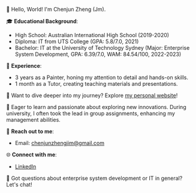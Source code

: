 👋 Hello, World! I'm Chenjun Zheng (Jm).

🎓 **Educational Background**:
- High School: Australian International High School (2019-2020)
- Diploma: IT from UTS College (GPA: 5.8/7.0, 2021)
- Bachelor: IT at the University of Technology Sydney (Major: Enterprise System Development, GPA: 6.39/7.0, WAM: 84.54/100, 2022-2023)

🔧 **Experience**:
- 3 years as a Painter, honing my attention to detail and hands-on skills.
- 1 month as a Tutor, creating teaching materials and presentations.

🌟 Want to dive deeper into my journey? Explore [my personal website](https://iloveprogramm.github.io/)!


🌟 Eager to learn and passionate about exploring new innovations. During university, I often took the lead in group assignments, enhancing my management abilities.

📩 **Reach out to me**:
- Email: [chenjunzhengjim@gmail.com](mailto:chenjunzhengjim@gmail.com)
  
🌐 **Connect with me**:
- [LinkedIn](https://www.linkedin.com/in/jm-zheng-30878728a/)

🤔 Got questions about enterprise system development or IT in general? Let's chat!
